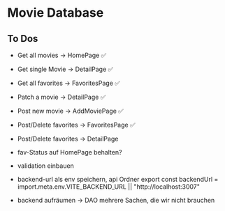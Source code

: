 # Movie Database

## To Dos

- Get all movies -> HomePage ✅
- Get single Movie -> DetailPage ✅
- Get all favorites -> FavoritesPage ✅
- Patch a movie -> DetailPage ✅
- Post new movie -> AddMoviePage ✅
- Post/Delete favorites -> FavoritesPage ✅
- Post/Delete favorites -> DetailPage

- fav-Status auf HomePage behalten?
- validation einbauen
- backend-url als env speichern, api Ordner
  export const backendUrl = import.meta.env.VITE_BACKEND_URL || "http://localhost:3007"
- backend aufräumen -> DAO mehrere Sachen, die wir nicht brauchen
